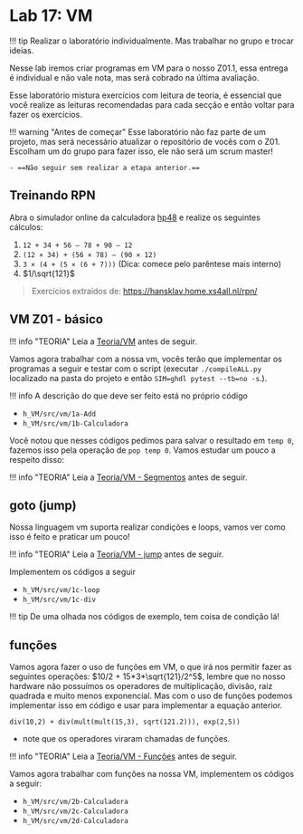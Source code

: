 # Lab 17: VM

!!! tip
    Realizar o laboratório individualmente. Mas trabalhar no grupo e trocar ideias.

Nesse lab iremos criar programas em VM para o nosso Z01.1, essa entrega é individual e não vale nota, mas será cobrado na última avaliação.

Esse laboratório mistura exercícios com leitura de teoria, é essencial que você realize as leituras recomendadas para cada secção e então voltar para fazer os exercícios. 

!!! warning "Antes de começar"
    Esse laboratório não faz parte de um projeto, mas será necessário atualizar o repositório de vocês com o Z01. Escolham um do grupo para fazer isso, ele não será um scrum master!
    
    - ==Não seguir sem realizar a etapa anterior.==


## Treinando RPN

Abra o simulador online da calculadora [hp48](http://www.poleyland.com/hp48/) e realize os seguintes cálculos:

1. `12 + 34 + 56 – 78 + 90 – 12`
1. `(12 × 34) + (56 × 78) – (90 × 12)`
1. `3 × (4 + (5 × (6 + 7)))`   (Dica: comece pelo parêntese mais interno)
1. $1/\sqrt{121}$

> Exercícios extraídos de: https://hansklav.home.xs4all.nl/rpn/

## VM Z01 - básico

!!! info "TEORIA"
    Leia a [Teoria/VM](/Z01.1/commum-content/teoria/Teoria-vm/) antes de seguir.
    
Vamos agora trabalhar com a nossa vm, vocês terão que implementar os programas a seguir e testar com o script (executar `./compileALL.py` localizado na pasta do projeto e então `SIM=ghdl pytest --tb=no -s`.). 

!!! info
    A descrição do que deve ser feito está no próprio código

- `h_VM/src/vm/1a-Add`
- `h_VM/src/vm/1b-Calculadora`

Você notou que nesses códigos pedimos para salvar o resultado em `temp 0`, fazemos
isso pela operação de `pop temp 0`. Vamos estudar um pouco a respeito disso:

!!! info "TEORIA"
    Leia a [Teoria/VM - Segmentos](/Z01.1/commum-content/teoria/Teoria-vm-segmentos/) antes de seguir.

## goto (jump)

Nossa linguagem vm suporta realizar condições e loops, vamos ver como isso é feito e praticar um pouco!

!!! info "TEORIA"
    Leia a [Teoria/VM - jump](/Z01.1/commum-content/teoria/Teoria-vm-jump/) antes de seguir.
    
Implementem os códigos a seguir

- `h_VM/src/vm/1c-loop`
- `h_VM/src/vm/1c-div`

!!! tip
    De uma olhada nos códigos de exemplo, tem coisa de condição lá!

## funções

Vamos agora fazer o uso de funções em VM, o que irá nos permitir fazer as seguintes operações: $10/2 + 15*3*\sqrt{121}/2^5$, lembre que no nosso hardware não possuímos os operadores de multiplicação, divisão, raiz quadrada e muito menos exponencial. Mas com o uso de funções podemos implementar isso em código e usar para implementar a equação anterior.

```
div(10,2) + div(mult(mult(15,3), sqrt(121.2))), exp(2,5))
``` 

- note que os operadores viraram chamadas de funções.

!!! info "TEORIA"
    Leia a [Teoria/VM - Funções](/Z01.1/commum-content/teoria/Teoria-vm-funcoes/) antes de seguir.
    
Vamos agora trabalhar com funções na nossa VM, implementem os códigos a seguir:

- `h_VM/src/vm/2b-Calculadora`
- `h_VM/src/vm/2c-Calculadora`
- `h_VM/src/vm/2d-Calculadora`
